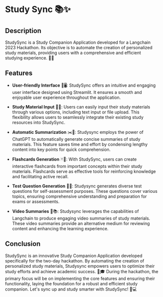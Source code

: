 # Study Sync 📚✨

## Description

StudySync is a Study Companion Application developed for a Langchain 2023 Hackathon. Its objective is to automate the creation of personalized study materials, providing users with a comprehensive and efficient studying experience. 🎉🔬

## Features

- **User-friendly Interface** 🌟🖥️: StudySync offers an intuitive and engaging user interface designed using Streamlit. It ensures a smooth and enjoyable user experience throughout the application.

- **Study Material Input** 📝💡: Users can easily input their study materials through various options, including text input or file upload. This flexibility allows users to seamlessly integrate their existing study resources into StudySync.

- **Automatic Summarization** ✂️📄: Studysync employs the power of ChatGPT to automatically generate concise summaries of study materials. This feature saves time and effort by condensing lengthy content into key points for quick comprehension.

- **Flashcards Generation** 🃏🧠: With StudySync, users can create interactive flashcards from important concepts within their study materials. Flashcards serve as effective tools for reinforcing knowledge and facilitating active recall.

- **Test Question Generation** 📝✅: Studysync generates diverse test questions for self-assessment purposes. These questions cover various topics, ensuring comprehensive understanding and preparation for exams or assessments.

- **Video Summaries** 🎥📚: Studysync leverages the capabilities of Langchain to produce engaging video summaries of study materials. These video summaries provide an alternative medium for reviewing content and enhancing the learning experience.

## Conclusion

StudySync is an innovative Study Companion Application developed specifically for the two-day hackathon. By automating the creation of personalized study materials, Studysync empowers users to optimize their study efforts and achieve academic success. 🚀🎓 During the hackathon, the primary focus will be on implementing the core features and ensuring their functionality, laying the foundation for a robust and efficient study companion. Let's sync up and study smarter with StudySync! 💪💻
